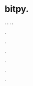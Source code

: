 # bitpy.
.
.
.
.












.






















































.
























.



























.

















































































.


















.
